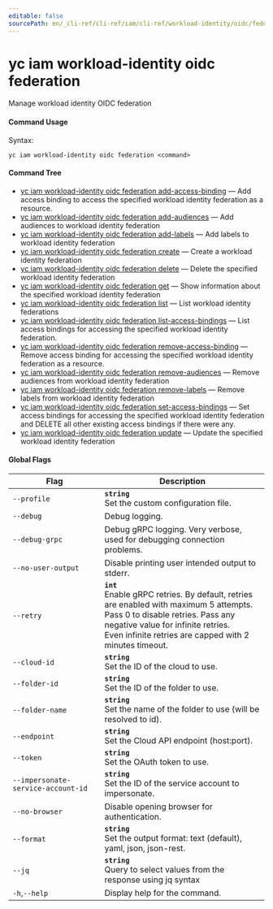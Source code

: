 ```yaml
---
editable: false
sourcePath: en/_cli-ref/cli-ref/iam/cli-ref/workload-identity/oidc/federation/index.md
---
```


# yc iam workload-identity oidc federation

Manage workload identity OIDC federation

#### Command Usage

Syntax: 

`yc iam workload-identity oidc federation <command>`

#### Command Tree

- [yc iam workload-identity oidc federation add-access-binding](add-access-binding.md) — Add access binding to access the specified workload identity federation as a resource.
- [yc iam workload-identity oidc federation add-audiences](add-audiences.md) — Add audiences to workload identity federation
- [yc iam workload-identity oidc federation add-labels](add-labels.md) — Add labels to workload identity federation
- [yc iam workload-identity oidc federation create](create.md) — Create a workload identity federation
- [yc iam workload-identity oidc federation delete](delete.md) — Delete the specified workload identity federation
- [yc iam workload-identity oidc federation get](get.md) — Show information about the specified workload identity federation
- [yc iam workload-identity oidc federation list](list.md) — List workload identity federations
- [yc iam workload-identity oidc federation list-access-bindings](list-access-bindings.md) — List access bindings for accessing the specified workload identity federation.
- [yc iam workload-identity oidc federation remove-access-binding](remove-access-binding.md) — Remove access binding for accessing the specified workload identity federation as a resource.
- [yc iam workload-identity oidc federation remove-audiences](remove-audiences.md) — Remove audiences from workload identity federation
- [yc iam workload-identity oidc federation remove-labels](remove-labels.md) — Remove labels from workload identity federation
- [yc iam workload-identity oidc federation set-access-bindings](set-access-bindings.md) — Set access bindings for accessing the specified workload identity federation and DELETE all other existing access bindings if there were any.
- [yc iam workload-identity oidc federation update](update.md) — Update the specified workload identity federation

#### Global Flags

| Flag | Description |
|----|----|
|`--profile`|<b>`string`</b><br/>Set the custom configuration file.|
|`--debug`|Debug logging.|
|`--debug-grpc`|Debug gRPC logging. Very verbose, used for debugging connection problems.|
|`--no-user-output`|Disable printing user intended output to stderr.|
|`--retry`|<b>`int`</b><br/>Enable gRPC retries. By default, retries are enabled with maximum 5 attempts.<br/>Pass 0 to disable retries. Pass any negative value for infinite retries.<br/>Even infinite retries are capped with 2 minutes timeout.|
|`--cloud-id`|<b>`string`</b><br/>Set the ID of the cloud to use.|
|`--folder-id`|<b>`string`</b><br/>Set the ID of the folder to use.|
|`--folder-name`|<b>`string`</b><br/>Set the name of the folder to use (will be resolved to id).|
|`--endpoint`|<b>`string`</b><br/>Set the Cloud API endpoint (host:port).|
|`--token`|<b>`string`</b><br/>Set the OAuth token to use.|
|`--impersonate-service-account-id`|<b>`string`</b><br/>Set the ID of the service account to impersonate.|
|`--no-browser`|Disable opening browser for authentication.|
|`--format`|<b>`string`</b><br/>Set the output format: text (default), yaml, json, json-rest.|
|`--jq`|<b>`string`</b><br/>Query to select values from the response using jq syntax|
|`-h`,`--help`|Display help for the command.|
